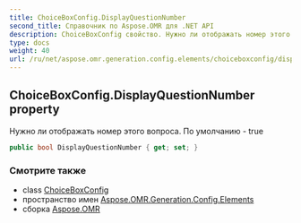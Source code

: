 ```yaml
---
title: ChoiceBoxConfig.DisplayQuestionNumber
second_title: Справочник по Aspose.OMR для .NET API
description: ChoiceBoxConfig свойство. Нужно ли отображать номер этого вопроса. По умолчанию  true
type: docs
weight: 40
url: /ru/net/aspose.omr.generation.config.elements/choiceboxconfig/displayquestionnumber/
---
```

## ChoiceBoxConfig.DisplayQuestionNumber property

Нужно ли отображать номер этого вопроса. По умолчанию - true

```csharp
public bool DisplayQuestionNumber { get; set; }
```

### Смотрите также

* class [ChoiceBoxConfig](../)
* пространство имен [Aspose.OMR.Generation.Config.Elements](../../choiceboxconfig/)
* сборка [Aspose.OMR](../../../)


